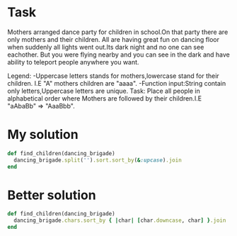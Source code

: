 # Task
Mothers arranged dance party for children in school.On that party there are only mothers and their children.
All are having great fun on dancing floor when suddenly all lights went out.Its dark night and no one can see eachother.
But you were flying nearby and you can see in the dark and have ability to teleport people anywhere you want.

Legend:
-Uppercase letters stands for mothers,lowercase stand for their children. I.E "A" mothers children are "aaaa".
-Function input:String contain only letters,Uppercase letters are unique.
Task:
Place all people in alphabetical order where Mothers are followed by their children.I.E "aAbaBb" => "AaaBbb".

# My solution
```ruby
def find_children(dancing_brigade)
  dancing_brigade.split('').sort.sort_by(&:upcase).join
end
```

# Better solution
```ruby
def find_children(dancing_brigade)
  dancing_brigade.chars.sort_by { |char| [char.downcase, char] }.join
end
```
